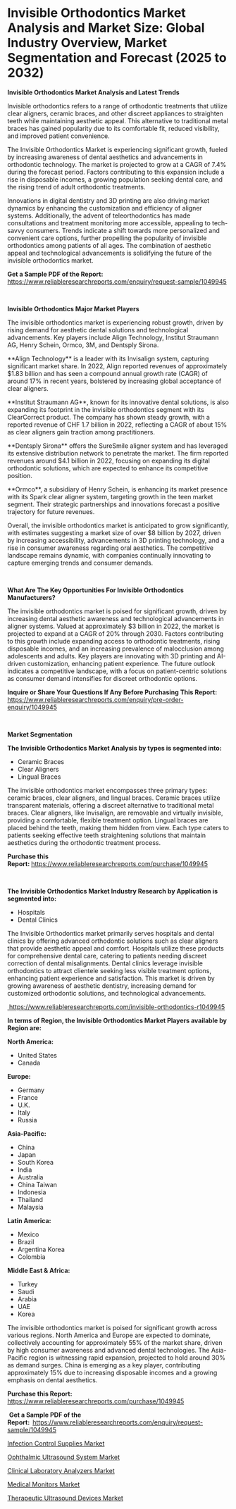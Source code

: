 <p><h1>Invisible Orthodontics Market Analysis and Market Size: Global Industry Overview, Market Segmentation and Forecast (2025 to 2032)</h1></p><p><strong>Invisible Orthodontics Market Analysis and Latest Trends</strong></p>
<p><p>Invisible orthodontics refers to a range of orthodontic treatments that utilize clear aligners, ceramic braces, and other discreet appliances to straighten teeth while maintaining aesthetic appeal. This alternative to traditional metal braces has gained popularity due to its comfortable fit, reduced visibility, and improved patient convenience. </p><p>The Invisible Orthodontics Market is experiencing significant growth, fueled by increasing awareness of dental aesthetics and advancements in orthodontic technology. The market is projected to grow at a CAGR of 7.4% during the forecast period. Factors contributing to this expansion include a rise in disposable incomes, a growing population seeking dental care, and the rising trend of adult orthodontic treatments. </p><p>Innovations in digital dentistry and 3D printing are also driving market dynamics by enhancing the customization and efficiency of aligner systems. Additionally, the advent of teleorthodontics has made consultations and treatment monitoring more accessible, appealing to tech-savvy consumers. Trends indicate a shift towards more personalized and convenient care options, further propelling the popularity of invisible orthodontics among patients of all ages. The combination of aesthetic appeal and technological advancements is solidifying the future of the invisible orthodontics market.</p></p>
<p><strong>Get a Sample PDF of the Report:&nbsp;</strong> <a href="https://www.reliableresearchreports.com/enquiry/request-sample/1049945?utm_campaign=31&utm_medium=2&utm_source=Github&utm_content=ia&utm_term=03032025&utm_id=invisible-orthodontics">https://www.reliableresearchreports.com/enquiry/request-sample/1049945</a></p>
<p>&nbsp;</p>
<p><strong>Invisible Orthodontics Major Market Players</strong></p>
<p><p>The invisible orthodontics market is experiencing robust growth, driven by rising demand for aesthetic dental solutions and technological advancements. Key players include Align Technology, Institut Straumann AG, Henry Schein, Ormco, 3M, and Dentsply Sirona.</p><p>**Align Technology** is a leader with its Invisalign system, capturing significant market share. In 2022, Align reported revenues of approximately $1.83 billion and has seen a compound annual growth rate (CAGR) of around 17% in recent years, bolstered by increasing global acceptance of clear aligners.</p><p>**Institut Straumann AG**, known for its innovative dental solutions, is also expanding its footprint in the invisible orthodontics segment with its ClearCorrect product. The company has shown steady growth, with a reported revenue of CHF 1.7 billion in 2022, reflecting a CAGR of about 15% as clear aligners gain traction among practitioners.</p><p>**Dentsply Sirona** offers the SureSmile aligner system and has leveraged its extensive distribution network to penetrate the market. The firm reported revenues around $4.1 billion in 2022, focusing on expanding its digital orthodontic solutions, which are expected to enhance its competitive position.</p><p>**Ormco**, a subsidiary of Henry Schein, is enhancing its market presence with its Spark clear aligner system, targeting growth in the teen market segment. Their strategic partnerships and innovations forecast a positive trajectory for future revenues.</p><p>Overall, the invisible orthodontics market is anticipated to grow significantly, with estimates suggesting a market size of over $8 billion by 2027, driven by increasing accessibility, advancements in 3D printing technology, and a rise in consumer awareness regarding oral aesthetics. The competitive landscape remains dynamic, with companies continually innovating to capture emerging trends and consumer demands.</p></p>
<p>&nbsp;</p>
<p><strong>What Are The Key Opportunities For Invisible Orthodontics Manufacturers?</strong></p>
<p><p>The invisible orthodontics market is poised for significant growth, driven by increasing dental aesthetic awareness and technological advancements in aligner systems. Valued at approximately $3 billion in 2022, the market is projected to expand at a CAGR of 20% through 2030. Factors contributing to this growth include expanding access to orthodontic treatments, rising disposable incomes, and an increasing prevalence of malocclusion among adolescents and adults. Key players are innovating with 3D printing and AI-driven customization, enhancing patient experience. The future outlook indicates a competitive landscape, with a focus on patient-centric solutions as consumer demand intensifies for discreet orthodontic options.</p></p>
<p><strong>Inquire or Share Your Questions If Any Before Purchasing This Report:</strong> <a href="https://www.reliableresearchreports.com/enquiry/pre-order-enquiry/1049945?utm_campaign=31&utm_medium=2&utm_source=Github&utm_content=ia&utm_term=03032025&utm_id=invisible-orthodontics">https://www.reliableresearchreports.com/enquiry/pre-order-enquiry/1049945</a></p>
<p>&nbsp;</p>
<p><strong>Market Segmentation</strong></p>
<p><strong>The Invisible Orthodontics Market Analysis by types is segmented into:</strong></p>
<p><ul><li>Ceramic Braces</li><li>Clear Aligners</li><li>Lingual Braces</li></ul></p>
<p><p>The invisible orthodontics market encompasses three primary types: ceramic braces, clear aligners, and lingual braces. Ceramic braces utilize transparent materials, offering a discreet alternative to traditional metal braces. Clear aligners, like Invisalign, are removable and virtually invisible, providing a comfortable, flexible treatment option. Lingual braces are placed behind the teeth, making them hidden from view. Each type caters to patients seeking effective teeth straightening solutions that maintain aesthetics during the orthodontic treatment process.</p></p>
<p><strong>Purchase this Report:&nbsp;</strong><a href="https://www.reliableresearchreports.com/purchase/1049945?utm_campaign=31&utm_medium=2&utm_source=Github&utm_content=ia&utm_term=03032025&utm_id=invisible-orthodontics">https://www.reliableresearchreports.com/purchase/1049945</a></p>
<p>&nbsp;</p>
<p><strong>The Invisible Orthodontics Market Industry Research by Application is segmented into:</strong></p>
<p><ul><li>Hospitals</li><li>Dental Clinics</li></ul></p>
<p><p>The Invisible Orthodontics market primarily serves hospitals and dental clinics by offering advanced orthodontic solutions such as clear aligners that provide aesthetic appeal and comfort. Hospitals utilize these products for comprehensive dental care, catering to patients needing discreet correction of dental misalignments. Dental clinics leverage invisible orthodontics to attract clientele seeking less visible treatment options, enhancing patient experience and satisfaction. This market is driven by growing awareness of aesthetic dentistry, increasing demand for customized orthodontic solutions, and technological advancements.</p></p>
<p><a href="https://www.reliableresearchreports.com/invisible-orthodontics-r1049945?utm_campaign=31&utm_medium=2&utm_source=Github&utm_content=ia&utm_term=03032025&utm_id=invisible-orthodontics">&nbsp;https://www.reliableresearchreports.com/invisible-orthodontics-r1049945</a></p>
<p><strong>In terms of Region, the Invisible Orthodontics Market Players available by Region are:</strong></p>
<p>
    <p> <strong> North America: </strong>
        <ul>
            <li>United States</li>
            <li>Canada</li>
        </ul>
        </p> 
    <p> <strong> Europe: </strong>
        <ul>
            <li>Germany</li>
            <li>France</li>
            <li>U.K.</li>
            <li>Italy</li>
            <li>Russia</li>
        </ul>
        </p> 
    <p> <strong> Asia-Pacific: </strong>
        <ul>
            <li>China</li>
            <li>Japan</li>
            <li>South Korea</li>
            <li>India</li>
            <li>Australia</li>
            <li>China Taiwan</li>
            <li>Indonesia</li>
            <li>Thailand</li>
            <li>Malaysia</li>
        </ul>
        </p> 
    <p> <strong> Latin America: </strong>
        <ul>
            <li>Mexico</li>
            <li>Brazil</li>
            <li>Argentina Korea</li>
            <li>Colombia</li>
        </ul>
        </p> 
    <p> <strong> Middle East & Africa: </strong>
        <ul>
            <li>Turkey</li>
            <li>Saudi</li>
            <li>Arabia</li>
            <li>UAE</li>
            <li>Korea</li>
        </ul>
    </p>
    </p>
<p><p>The invisible orthodontics market is poised for significant growth across various regions. North America and Europe are expected to dominate, collectively accounting for approximately 55% of the market share, driven by high consumer awareness and advanced dental technologies. The Asia-Pacific region is witnessing rapid expansion, projected to hold around 30% as demand surges. China is emerging as a key player, contributing approximately 15% due to increasing disposable incomes and a growing emphasis on dental aesthetics.</p></p>
<p><strong>Purchase this Report: </strong><a href="https://www.reliableresearchreports.com/purchase/1049945?utm_campaign=31&utm_medium=2&utm_source=Github&utm_content=ia&utm_term=03032025&utm_id=invisible-orthodontics">https://www.reliableresearchreports.com/purchase/1049945</a></p>
<p>&nbsp;<strong>Get a Sample PDF of the Report:&nbsp;&nbsp;</strong><a href="https://www.reliableresearchreports.com/enquiry/request-sample/1049945?utm_campaign=31&utm_medium=2&utm_source=Github&utm_content=ia&utm_term=03032025&utm_id=invisible-orthodontics">https://www.reliableresearchreports.com/enquiry/request-sample/1049945</a></p>
<p><strong></strong></p>
<p><p><a href="https://github.com/MarciaRunte/Market-Research-Report-List-1/blob/main/infection-control-supplies-market.md?utm_campaign=31&utm_medium=2&utm_source=Github&utm_content=ia&utm_term=03032025&utm_id=invisible-orthodontics">Infection Control Supplies Market</a></p><p><a href="https://github.com/rosamariarocque98/Market-Research-Report-List-1/blob/main/ophthalmic-ultrasound-system-market.md?utm_campaign=31&utm_medium=2&utm_source=Github&utm_content=ia&utm_term=03032025&utm_id=invisible-orthodontics">Ophthalmic Ultrasound System Market</a></p><p><a href="https://github.com/suleimannichelle7/Market-Research-Report-List-1/blob/main/clinical-laboratory-analyzers-market.md?utm_campaign=31&utm_medium=2&utm_source=Github&utm_content=ia&utm_term=03032025&utm_id=invisible-orthodontics">Clinical Laboratory Analyzers Market</a></p><p><a href="https://github.com/Chiragrp22/Market-Research-Report-List-7/blob/main/medical-monitors-market.md?utm_campaign=31&utm_medium=2&utm_source=Github&utm_content=ia&utm_term=03032025&utm_id=invisible-orthodontics">Medical Monitors Market</a></p><p><a href="https://github.com/MariaWashington76/Market-Research-Report-List-1/blob/main/therapeutic-ultrasound-devices-market.md?utm_campaign=31&utm_medium=2&utm_source=Github&utm_content=ia&utm_term=03032025&utm_id=invisible-orthodontics">Therapeutic Ultrasound Devices Market</a></p></p>